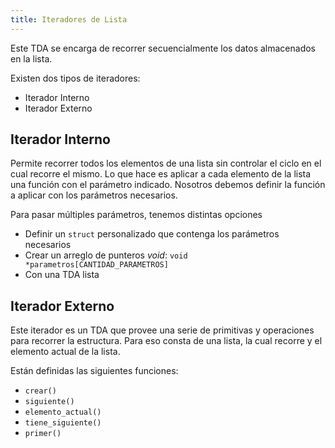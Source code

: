 ```yaml
---
title: Iteradores de Lista
---
```


Este TDA se encarga de recorrer secuencialmente los datos almacenados en la lista.

Existen dos tipos de iteradores:

- Iterador Interno
- Iterador Externo

## Iterador Interno

Permite recorrer todos los elementos de una lista sin controlar el ciclo en el cual recorre el mismo. Lo que hace es aplicar a cada elemento de la lista una función con el parámetro indicado. Nosotros debemos definir la función a aplicar con los parámetros necesarios.

Para pasar múltiples parámetros, tenemos distintas opciones

- Definir un `struct` personalizado que contenga los parámetros necesarios
- Crear un arreglo de punteros *void*: `void *parametros[CANTIDAD_PARAMETROS]`
- Con una TDA lista

## Iterador Externo

Este iterador es un TDA que provee una serie de primitivas y operaciones para recorrer la estructura. Para eso consta de una lista, la cual recorre y el elemento actual de la lista.

Están definidas las siguientes funciones:

- `crear()`
- `siguiente()`
- `elemento_actual()`
- `tiene_siguiente()`
- `primer()`
